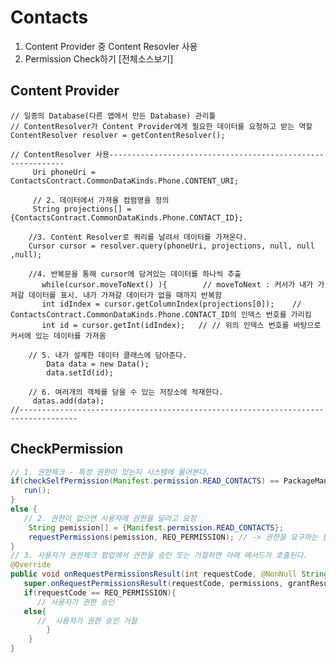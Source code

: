 # Contacts
1. Content Provider 중 Content Resovler 사용
2. Permission Check하기
[전체소스보기]



## Content Provider
    // 일종의 Database(다른 앱에서 만든 Database) 관리툴
    // ContentResolver가 Content Provider에게 필요한 데이터를 요청하고 받는 역할
    ContentResolver resolver = getContentResolver();
    
```
// ContentResolver 사용------------------------------------------------------------
     Uri phoneUri = ContactsContract.CommonDataKinds.Phone.CONTENT_URI;  
     
     // 2. 데이터에서 가져올 컴럼명을 정의
     String projections[] = {ContactsContract.CommonDataKinds.Phone.CONTACT_ID};  
                             
    //3. Content Resolver로 쿼리를 날려서 데이터를 가져온다.   
    Cursor cursor = resolver.query(phoneUri, projections, null, null ,null);    
    
    //4. 반복문을 통해 cursor에 담겨있는 데이터를 하나씩 추출
       while(cursor.moveToNext() ){        // moveToNext : 커서가 내가 가져갈 데이터를 표시. 내가 가져갈 데이터가 없을 때까지 반복함
       int idIndex = cursor.getColumnIndex(projections[0]);    // ContactsContract.CommonDataKinds.Phone.CONTACT_ID의 인덱스 번호를 가리킴
       int id = cursor.getInt(idIndex);   // // 위의 인덱스 번호를 바탕으로 커서에 있는 데이터를 가져옴  
       
    // 5. 내가 설계한 데이터 클래스에 담아준다.
        Data data = new Data();
        data.setId(id);  
        
    // 6. 여러개의 객체를 담을 수 있는 저장소에 적재한다.
     datas.add(data);
//-----------------------------------------------------------------------------------
 ```       
         
         
## CheckPermission
```java
// 1. 권한체크 - 특정 권한이 있는지 시스템에 물어본다.
if(checkSelfPermission(Manifest.permission.READ_CONTACTS) == PackageManager.PERMISSION_GRANTED) {
   run();
}
else {
   // 2. 권한이 없으면 사용자에 권한을 달라고 요청
    String pemission[] = {Manifest.permission.READ_CONTACTS};
    requestPermissions(pemission, REQ_PERMISSION); // -> 권한을 요구하는 팝업이 사용자 화면에 노출된다.
}
// 3. 사용자가 권한체크 팝업에서 권한을 승인 또는 거절하면 아래 메서드가 호출된다.
@Override
public void onRequestPermissionsResult(int requestCode, @NonNull String[] permissions, @NonNull int[] grantResults) {
   super.onRequestPermissionsResult(requestCode, permissions, grantResults);
   if(requestCode == REQ_PERMISSION){  
      // 사용자가 권한 승인
   else{
      //  사용자가 권한 승인 거절
        }
    }
}  
```    

